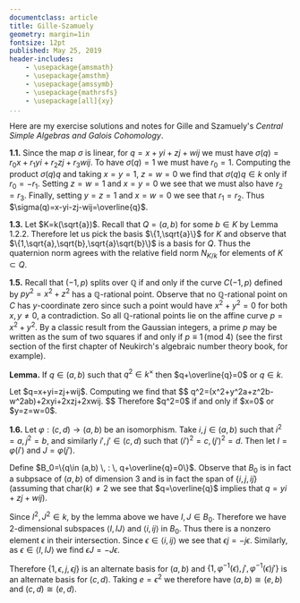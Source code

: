 ```yaml
---
documentclass: article
title: Gille-Szamuely
geometry: margin=1in
fontsize: 12pt
published: May 25, 2019
header-includes:
    - \usepackage{amsmath}
    - \usepackage{amsthm}
    - \usepackage{amssymb}
    - \usepackage{mathrsfs}
    - \usepackage[all]{xy}
...
```


Here are my exercise solutions and notes for Gille and Szamuely's *Central
Simple Algebras and Galois Cohomology*.

**1.1.** Since the map $\sigma$ is linear, for $q=x+yi+zj+wij$ we must have
$\sigma(q)=r_0x+r_1yi+r_2zj+r_3wij$. To have $\sigma(q)=1$ we must have
$r_0=1$. Computing the product $\sigma(q)q$ and
taking $x=y=1$, $z=w=0$ we find that $\sigma(q)q\in k$ only if $r_0=-r_1$.
Setting $z=w=1$ and $x=y=0$ we see that we must also have $r_2=r_3$. Finally,
setting $y=z=1$ and $x=w=0$ we see that $r_1=r_2$. Thus
$\sigma(q)=x-yi-zj-wij=\overline{q}$.

**1.3.** Let $K=k(\sqrt{a})$. Recall that $Q=(a,b)$ for some $b\in K$ by
Lemma $1.2.2$. Therefore let us pick the basis $\{1,\sqrt{a}\}$ for $K$ and
observe that $\{1,\sqrt{a},\sqrt{b},\sqrt{a}\sqrt{b}\}$ is a basis for $Q$.
Thus the quaternion norm agrees with the relative field norm $N_{K/k}$ for
elements of $K\subset Q$.

**1.5.** Recall that $(-1,p)$ splits over $\mathbb{Q}$ if and only if the curve
$C(-1,p)$ defined by $py^2=x^2+z^2$ has a $\mathbb{Q}$-rational point. Observe
that no $\mathbb{Q}$-rational point on $C$ has $y$-coordinate zero since such a
point would have $x^2+y^2=0$ for both $x,y\ne 0$, a contradiction. So all
$\mathbb{Q}$-rational points lie on the affine curve $p=x^2+y^2$. By a classic
result from the Gaussian integers, a prime $p$ may be written as the sum of two
squares if and only if $p\equiv 1 \, (\text{mod } 4)$ (see the first section of
the first chapter of Neukirch's algebraic number theory book, for example).

**Lemma.** If $q\in (a,b)$ such that $q^2\in k^\times$ then $q+\overline{q}=0$
or $q\in k$.

<div class="proof">
Let $q=x+yi=zj+wij$. Computing we find that
$$
    q^2=(x^2+y^2a+z^2b-w^2ab)+2xyi+2xzj+2xwij.
$$
Therefore $q^2=0$ if and only if $x=0$ or $y=z=w=0$.
</div>

**1.6.** Let $\varphi:(c,d)\to (a,b)$ be an isomorphism. Take $i,j\in (a,b)$
such that $i^2=a, j^2=b$, and similarly $i',j'\in (c,d)$ such that
$(i')^2=c,(j')^2=d$. Then let $I=\varphi(i')$ and $J=\varphi(j')$.

Define $B_0=\{q\in (a,b) \, : \, q+\overline{q}=0\}$. Observe that $B_0$ is in
fact a subpsace of $(a,b)$ of dimension $3$ and is in fact the span of
$\{i,j,ij\}$ (assuming that $\text{char}(k)\ne 2$ we see that $q=\overline{q}$
implies that $q=yi+zj+wij$).

Since $I^2,J^2\in k$, by the lemma above we have $I,J\in B_0$. Therefore we have
$2$-dimensional subspaces $\langle I,IJ\rangle$ and $\langle i,ij\rangle$ in
$B_0$. Thus there is a nonzero element $\epsilon$ in their intersection. Since
$\epsilon\in\langle i,ij\rangle$ we see that $\epsilon j=-j\epsilon$.
Similarly, as $\epsilon\in\langle I,IJ\rangle$ we find $\epsilon J=-J\epsilon$.

Therefore $\{1,\epsilon,j,\epsilon j\}$ is an alternate basis for $(a,b)$ and
$\{1,\varphi^{-1}(\epsilon),j',\varphi^{-1}(\epsilon)j'\}$ is an alternate
basis for $(c,d)$. Taking $e=\epsilon^2$ we therefore have $(a,b)\cong (e,b)$
and $(c,d)\cong (e,d)$.
